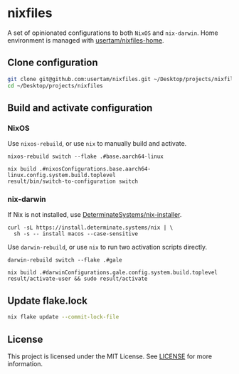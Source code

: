# nixfiles

A set of opinionated configurations to both `NixOS` and `nix-darwin`. Home environment is managed with [usertam/nixfiles-home](https://github.com/usertam/nixfiles-home).

## Clone configuration
```sh
git clone git@github.com:usertam/nixfiles.git ~/Desktop/projects/nixfiles
cd ~/Desktop/projects/nixfiles
```

## Build and activate configuration
### NixOS
Use `nixos-rebuild`, or use `nix` to manually build and activate.
```
nixos-rebuild switch --flake .#base.aarch64-linux
```
```
nix build .#nixosConfigurations.base.aarch64-linux.config.system.build.toplevel
result/bin/switch-to-configuration switch
```
### nix-darwin
If Nix is not installed, use [DeterminateSystems/nix-installer](https://github.com/DeterminateSystems/nix-installer).
```
curl -sL https://install.determinate.systems/nix | \
  sh -s -- install macos --case-sensitive
```
Use `darwin-rebuild`, or use `nix` to run two activation scripts directly.
```
darwin-rebuild switch --flake .#gale
```
```
nix build .#darwinConfigurations.gale.config.system.build.toplevel
result/activate-user && sudo result/activate
```

## Update flake.lock
```sh
nix flake update --commit-lock-file
```

## License
This project is licensed under the MIT License. See [LICENSE](LICENSE) for more information.
